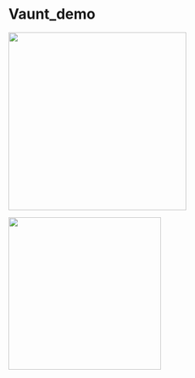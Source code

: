 # Vaunt_demo
<p>
  <img src="https://api.vaunt.dev/v1/github/entities/simonmazzaroth/achievements?format=svg&limit=21" width="350" />
</p>
<p>
<a href="https://community.vaunt.dev/board/simonmazzaroth">
  <img src="https://api.vaunt.dev/v1/github/entities/simonmazzaroth/achievements?format=svg&limit=12&raw=true" width="300" />
  </a>  
</p>
